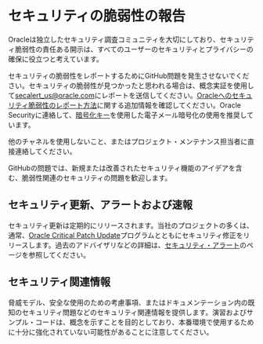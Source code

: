 # セキュリティの脆弱性の報告

Oracleは独立したセキュリティ調査コミュニティを大切にしており、セキュリティ脆弱性の責任ある開示は、すべてのユーザーのセキュリティとプライバシーの確保に役立つと考えています。

セキュリティの脆弱性をレポートするためにGitHub問題を発生させないでください。セキュリティの脆弱性が見つかったと思われる場合は、概念実証を使用して[secalert\_us@oracle.com](mailto:secalert_us@oracle.com)にレポートを送信してください。[Oracleへのセキュリティ脆弱性のレポート方法](https://www.oracle.com/corporate/security-practices/assurance/vulnerability/reporting.html)に関する追加情報を確認してください。Oracle Securityに連絡して、[暗号化キー](https://www.oracle.com/security-alerts/encryptionkey.html)を使用した電子メール暗号化の使用を推奨しています。

他のチャネルを使用しないこと、またはプロジェクト・メンテナンス担当者に直接連絡してください。

GitHubの問題では、新規または改善されたセキュリティ機能のアイデアを含む、脆弱性関連のセキュリティの問題を歓迎します。

## セキュリティ更新、アラートおよび速報

セキュリティ更新は定期的にリリースされます。当社のプロジェクトの多くは、通常、[Oracle Critical Patch Update](https://www.oracle.com/security-alerts/encryptionkey.html)プログラムとともにセキュリティ修正をリリースします。過去のアドバイザリなどの詳細は、[セキュリティ・アラート](https://www.oracle.com/security-alerts/)のページを参照してください。

## セキュリティ関連情報

脅威モデル、安全な使用のための考慮事項、またはドキュメンテーション内の既知のセキュリティ問題などのセキュリティ関連情報を提供します。演習およびサンプル・コードは、概念を示すことを目的としており、本番環境で使用するために十分に強化されていない可能性があることに注意してください。